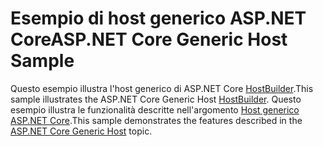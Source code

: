 # <a name="aspnet-core-generic-host-sample"></a><span data-ttu-id="000d7-101">Esempio di host generico ASP.NET Core</span><span class="sxs-lookup"><span data-stu-id="000d7-101">ASP.NET Core Generic Host Sample</span></span>

<span data-ttu-id="000d7-102">Questo esempio illustra l'host generico di ASP.NET Core [HostBuilder](https://docs.microsoft.com/dotnet/api/microsoft.extensions.hosting.ihostedservice).</span><span class="sxs-lookup"><span data-stu-id="000d7-102">This sample illustrates the ASP.NET Core Generic Host [HostBuilder](https://docs.microsoft.com/dotnet/api/microsoft.extensions.hosting.ihostedservice).</span></span> <span data-ttu-id="000d7-103">Questo esempio illustra le funzionalità descritte nell'argomento [Host generico ASP.NET Core](https://docs.microsoft.com/aspnet/core/fundamentals/host/generic-host).</span><span class="sxs-lookup"><span data-stu-id="000d7-103">This sample demonstrates the features described in the [ASP.NET Core Generic Host](https://docs.microsoft.com/aspnet/core/fundamentals/host/generic-host) topic.</span></span>
